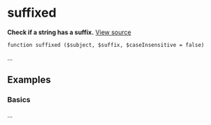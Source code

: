 
# suffixed

**Check if a string has a suffix.** [View source](https://bitbucket.org/Eiskis/baseline-php/src/default/source/strings/suffix/suffixed.php?at=default)

	function suffixed ($subject, $suffix, $caseInsensitive = false)

...



## Examples

### Basics

...
